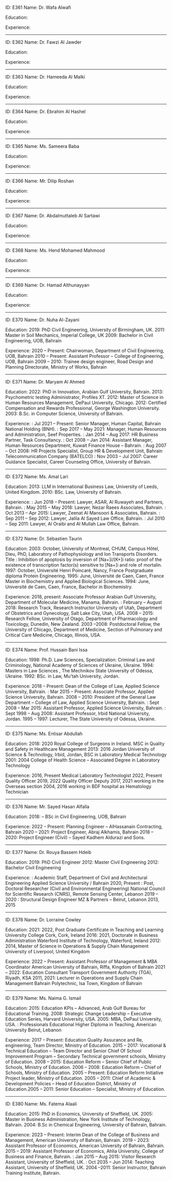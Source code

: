 ID: E361
Name: Dr.  Wafa Alwafi

Education:

Experience:

---

ID: E362
Name: Dr.  Fawzi Al Jawder

Education:

Experience:

---

ID: E363
Name: Dr.  Hameeda Al Malki

Education:

Experience:

---

ID: E364
Name: Dr.  Ebrahim Al Hashel

Education:

Experience:

---

ID: E365
Name: Ms. Sameera Baba

Education:

Experience:

---

ID: E366
Name: Mr. Dilip Roshan

Education:

Experience:

---

ID: E367
Name: Dr. Abdalmuttaleb Al Sartawi

Education:

Experience:

---

ID: E368
Name: Ms. Hend Mohamed Mahmood

Education:

Experience:

---

ID: E369
Name: Dr.  Hamad Althunayyan

Education:

Experience:

---

ID: E370
Name: Dr.  Nuha Al-Zayani

Education:
2019: PhD Civil Engineering, University of Birmingham, UK.
2011: Master in Soil Mechanics, Imperial College, UK
2009: Bachelor in Civil Engineering, UOB, Bahrain

Experience:
2020 – Present: Chairwoman, Department of Civil Engineering, UOB, Bahrain
2010 – Present: Assistant Professor – College of Engineering, UOB, Bahrain
2009 – 2010: Trainee design engineer, Road Design and Planning Directorate, Ministry of Works, Bahrain

---

ID: E371
Name: Dr. Maryam Al Ahmed

Education:
2022: PhD in Innovation, Arabian Gulf University, Bahrain.
2013: Psychometric testing Administrator, Profiles XT.
2012: Master of Science in Human Resources Management, DePaul University, Chicago.
2012: Certified Compensation and Rewards Professional, George Washington University.
2003: B.Sc. in Computer Science, University of Bahrain.

Experience:
: Jul 2021 – Present: Senior Manager, Human Capital, Bahrain National Holding (BNH).
: Sep 2017 – May 2021: Manager, Human Resources and Administration, Seef Properties.
: Jan 2014 – Aug 2017: HR Business Partner, Task Consultancy.
: Oct 2008 – Jan 2014: Assistant Manager, Human Resources Department, Kuwait Finance House – Bahrain.
: Aug 2007 – Oct 2008: HR Projects Specialist, Group HR & Development Unit, Bahrain Telecommunication Company (BATELCO)
: Nov 2003 – Jul 2007: Career Guidance Specialist, Career Counseling Office, University of Bahrain.

---

ID: E372
Name: Ms. Amal Lari

Education:
2013: LLM in International Business Law, University of Leeds, United Kingdom.
2010: BSc. Law, University of Bahrain.

Experience:
: Jun 2018 – Present: Lawyer, ASAR, Al Ruwayeh and Partners, Bahrain.
: May 2015 – May 2018: Lawyer, Nezar Raees Associates, Bahrain.
: Oct 2013 – Apr 2015: Lawyer, Zeenat Al Mansoori & Associates, Bahrain.
: Sep 2011 – Sep 2012: Lawyer, Jalila Al Sayed Law Office, Bahrain.
: Jul 2010 – Sep 2011: Lawyer, Al Oraibi and Al Mullah Law Office, Bahrain.

---

ID: E372
Name: Dr. Sébastien Taurin

Education:
2003: October, University of Montreal, CHUM, Campus Hôtel, Dieu, PhD, Laboratory of Pathophysiology and Ion Transports Disorders. Title : Inhibition of apoptosis by inversion of [Na+]i/[K+]i ratio: proof of the existence of transcription factor(s) sensitive to [Na+]i and role of mortalin.
1997: October, Université Henri Poincaré, Nancy, France Postgraduate diploma Protein Engineering.
1995: June, Université de Caen, Caen, France Master in Biochemistry and Applied Biological Sciences.
1994: June, Université de Caen, Caen, France, Bachelor in Biochemistry.

Experience:
2018, present: Associate Professor Arabian Gulf University, Department of Molecular Medicine, Manama, Bahrain.
: February – August 2018: Research Track, Research Instructor University of Utah, Department of Obstetrics and Gynecology, Salt Lake City, Utah, USA.
2008 – 2015: Research Fellow, University of Otago, Department of Pharmacology and Toxicology, Dunedin, New Zealand.
2003 –2008: Postdoctoral Fellow, the University of Chicago, Department of Medicine, Section of Pulmonary and Critical Care Medicine, Chicago, Illinois, USA.

---

ID: E374
Name: Prof. Hussain Bani Issa

Education:
1998: Ph.D. Law Sciences, Specialization: Criminal Law and Criminology, National Academy of Sciences of Ukraine, Ukraine.
1994: Masters in Law Sciences , The Mechnikov State University of Odessa, Ukraine.
1992: BSc. in Law, Mu’tah University, Jordan.

Experience:
2018 – Present: Dean of the College of Law, Applied Science University, Bahrain.
: Mar 2015 – Present: Associate Professor, Applied Science University, Bahrain.
2008 – 2010: President of the General Law Department – College of Law, Applied Science University, Bahrain.
: Sept 2008 – Mar 2015: Assistant Professor, Applied Science University, Bahrain.
: Sept 1998 – Aug 2008: Assistant Professor, Irbid National University, Jordan.
1995 – 1997: Lecturer, The State University of Odessa, Ukraine.

---

ID: E375
Name: Ms. Entisar Abdullah

Education:
2018: 2020 Royal College of Surgeons in Ireland. MSC in Quality and Safety in Healthcare Management
2013: 2016 Jordan University of Science & Technology, Irbid, Jordan, BSC in Laboratory Medical Technology
2001: 2004 College of Health Science – Associated Degree in Laboratory Technology

Experience:
2016, Present Medical Laboratory Technologist
2022, Present Quality Officer
2019, 2022 Quality Officer Deputy
2017, 2021 working in the Overseas section
2004, 2016 working in BDF hospital as Hematology Technician

---

ID: E376
Name: Mr. Sayed Hasan Alfalla

Education:
2018: – BSc in Civil Engineering, UOB, Bahrain

Experience:
2022 – Present: Planning Engineer – AlHassanain Contracting, Bahrain
2020 – 2021: Project Engineer, Abraj Alkhamis, Bahrain
2018 – 2020: Project Engineer (Civil) – Sayed Kadhem Aldurazi and Sons.

---

ID: E377
Name: Dr. Rouya Bassem Hdeib

Education:
2019: PhD Civil Engineer
2012: Master Civil Engineering
2012: Bachelor Civil Engineering

Experience:
: Academic Staff, Department of Civil and Architectural Engineering Applied Science University / Bahrain 2020, Present
: Post, Doctoral Researcher (Civil and Environmental Engineering) National Council for Scientific Research (CNRS), Remote Sensing Center, Lebanon 2019 – 2020
: Structural Design Engineer MZ & Partners – Beirut, Lebanon 2013, 2015

---

ID: E378
Name: Dr. Lorraine Cowley

Education:
2021: 2022, Post Graduate Certificate in Teaching and Learning University College Cork, Cork, Ireland
2016: 2021, Doctorate in Business Administration Waterford Institute of Technology, Waterford, Ireland
2012: 2014, Master of Science in Operations & Supply Chain Management University of Liverpool, United Kingdom

Experience:
2022 – Present: Assistant Professor of Management & MBA Coordinator American University of Bahrain, Riffa, Kingdom of Bahrain
2021 – 2022: Education Consultant Transport Government Authority (TGA), Riyadh, KSA
2011, 2021: Lecturer in Operations and Supply Chain Management Bahrain Polytechnic, Isa Town, Kingdom of Bahrain

---

ID: E379
Name: Ms. Naima G. Ismail

Education:
2015: Education KPIs – Advanced, Arab Gulf Bureau for Educational Training.
2008: Strategic Change Leadership – Executive Education Series, Harvard University, USA.
2005: MBA, DePaul University, USA.
: Professionals Educational Higher Diploma in Teaching, American University Beirut, Lebanon

Experience:
2017 – Present: Education Quality Assurance and Re, engineering, Team Director, Ministry of Education.
2015 – 2017: Vocational & Technical Education – Team Director and Senior Chief Of School Improvement Program – Secondary Technical government schools, Ministry of Education.
2008 – 2015: Education Reform – Senior Chief of Public Schools, Ministry of Education.
2006 – 2008: Education Reform – Chief of Schools, Ministry of Education.
2005 – Present: Education Reform Initiative Project leader, Ministry of Education.
2005 – 2011: Chief of Academic & Development Policies – Head of Education District, Ministry of Education.2005 – 2011: Senior Education – Specialist, Ministry of Education.

---

ID: E380
Name: Ms. Fatema Alaali

Education:
2015: PhD in Economics, University of Sheffield, UK.
2005: Master in Business Administration, New York Institute of Technology, Bahrain.
2004: B.Sc in Chemical Engineering, University of Bahrain, Bahrain.

Experience:
2023 – Present: Interim Dean of the College of Business and Management, American University of Bahrain, Bahrain.
2019 – 2023: Assistant Professor of Economics, American University of Bahrain, Bahrain.
2015 – 2019: Assistant Professor of Economics, Ahlia University, College of Business and Finance, Bahrain.
: Jan 2015 – Aug 2015: Visitor Research Assistant, University of Sheffield, UK.
: Oct 2035 – Jun 2014: Teaching Assistant, University of Sheffield, UK.
2004 –2011: Senior Instructor, Bahrain Training Institute, Bahrain.
